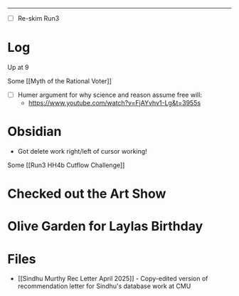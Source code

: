 

---
- [ ] Re-skim Run3
# Log

Up at 9 

Some [[Myth of the Rational Voter]]


- [ ] Humer argument for why science and reason assume free will:
	- https://www.youtube.com/watch?v=FjAYvhv1-Lg&t=3955s

# Obsidian 
- Got delete work right/left of cursor working! 

Some [[Run3 HH4b Cutflow Challenge]]

# Checked out the Art Show 


# Olive Garden for Laylas Birthday




# Files
- [[Sindhu Murthy Rec Letter April 2025]] - Copy-edited version of recommendation letter for Sindhu's database work at CMU
